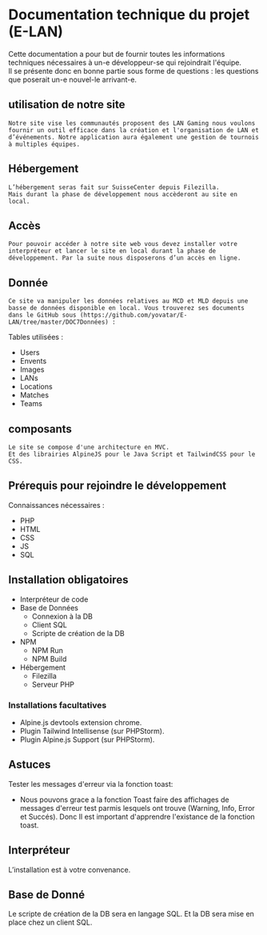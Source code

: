 # Documentation technique du projet (E-LAN)

Cette documentation a pour but de fournir toutes les informations techniques nécessaires à un-e développeur-se qui rejoindrait l'équipe.  
Il se présente donc en bonne partie sous forme de questions : les questions que poserait un-e nouvel-le arrivant-e.

## utilisation de notre site
    Notre site vise les communautés proposent des LAN Gaming nous voulons fournir un outil efficace dans la création et l'organisation de LAN et d’événements. Notre application aura également une gestion de tournois à multiples équipes.

## Hébergement

    L’hébergement seras fait sur SuisseCenter depuis Filezilla.
    Mais durant la phase de développement nous accèderont au site en local.

## Accès

    Pour pouvoir accéder à notre site web vous devez installer votre interpréteur et lancer le site en local durant la phase de développement. Par la suite nous disposerons d’un accès en ligne.
## Donnée

    Ce site va manipuler les données relatives au MCD et MLD depuis une basse de données disponible en local. Vous trouverez ses documents dans le GitHub sous (https://github.com/yovatar/E-LAN/tree/master/DOC7Données) :
Tables utilisées :
- Users
- Envents
- Images
- LANs
- Locations
- Matches
- Teams

## composants
    Le site se compose d'une architecture en MVC.
    Et des librairies AlpineJS pour le Java Script et TailwindCSS pour le CSS.
   
## Prérequis pour rejoindre le développement
   Connaissances nécessaires :
   -    PHP
   -    HTML
   -    CSS
   -    JS
   -    SQL

## Installation obligatoires
-   Interpréteur de code
-   Base de Données 
    -   Connexion à la DB
    -   Client SQL
    -   Scripte de création de la DB
-   NPM
    -   NPM Run
    -   NPM Build
-   Hébergement
    - Filezilla
    - Serveur PHP

### Installations facultatives 
-   Alpine.js devtools extension chrome.
-   Plugin Tailwind Intellisense (sur PHPStorm).
-   Plugin Alpine.js Support (sur PHPStorm).


## Astuces

Tester les messages d'erreur via la fonction toast:
- Nous pouvons grace a la fonction Toast faire des affichages de messages d'erreur test parmis lesquels ont trouve (Warning, Info, Error et Succés). Donc Il est important d'apprendre l'existance de la fonction toast.

## Interpréteur
L’installation est à votre convenance.
   
## Base de Donné
Le scripte de création de la DB sera en langage SQL.
Et la DB sera mise en place chez un client SQL.

